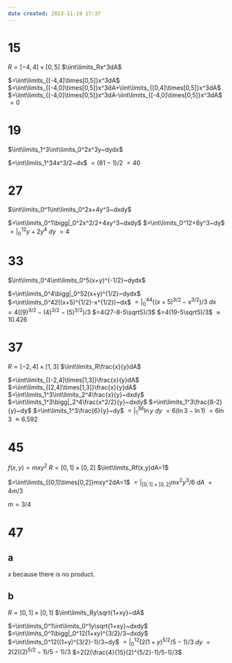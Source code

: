 ```yaml
---
date created: 2023-11-19 17:37
---
```


# 15

$R=[-4,4]\times[0,5]$
$\iint\limits_Rx^3dA$

$=\iint\limits_{[-4,4]\times[0,5]}x^3dA$
$=\iint\limits_{[-4,0]\times[0,5]}x^3dA+\iint\limits_{[0,4]\times[0,5]}x^3dA$
$=\iint\limits_{[-4,0]\times[0,5]}x^3dA-\iint\limits_{[-4,0]\times[0,5]}x^3dA$
$=0$

# 19

$\int\limits_1^3\int\limits_0^2x^3y~dydx$

$=\int\limits_1^34x^3/2~dx$
$=(81-1)/2$
$=40$

# 27

$\int\limits_0^1\int\limits_0^2x+4y^3~dxdy$

$=\int\limits_0^1\bigg|_0^2x^2/2+4xy^3~dxdy$
$=\int\limits_0^12+8y^3~dy$
$=\bigg|_0^12y+2y^4~dy$
$=4$

# 33

$\int\limits_0^4\int\limits_0^5(x+y)^{-1/2}~dydx$

$=\int\limits_0^4\bigg|_0^52(x+y)^{1/2}~dydx$
$=\int\limits_0^42((x+5)^{1/2}-x^{1/2})~dx$
$=\bigg|_0^44((x+5)^{3/2}-x^{3/2})/3~dx$
$=4((9)^{3/2}-(4)^{3/2}-(5)^{3/2})/3$
$=4(27-8-5\sqrt5)/3$
$=4(19-5\sqrt5)/3$
$\approx10.426$

# 37

$R=[-2,4]\times[1,3]$
$\iint\limits_R\frac{x}{y}dA$

$=\iint\limits_{[-2,4]\times[1,3]}\frac{x}{y}dA$
$=\iint\limits_{[2,4]\times[1,3]}\frac{x}{y}dA$
$=\int\limits_1^3\int\limits_2^4\frac{x}{y}~dxdy$
$=\int\limits_1^3\bigg|_2^4\frac{x^2/2}{y}~dxdy$
$=\int\limits_1^3\frac{8-2}{y}~dy$
$=\int\limits_1^3\frac{6}{y}~dy$
$=\bigg|_1^36\ln y~dy$
$=6(\ln 3-\ln 1)$
$=6\ln 3$
$\approx6.592$

# 45

$f(x,y)=mxy^2$
$R=[0,1]\times[0,2]$
$\iint\limits_Rf(x,y)dA=1$

$=\iint\limits_{[0,1]\times[0,2]}mxy^2dA=1$
$=\bigg|_{[0,1]\times[0,2]}mx^2y^3/6~dA$
$=4m/3$

$m=3/4$

# 47

## a

$x$ because there is no product.

## b

$R=[0,1]\times[0,1]$
$\iint\limits_Ry\sqrt{1+xy}~dA$

$=\int\limits_0^1\int\limits_0^1y\sqrt{1+xy}~dxdy$
$=\int\limits_0^1\bigg|_0^12(1+xy)^{3/2}/3~dxdy$
$=\int\limits_0^12((1+y)^{3/2}-1)/3~dy$
$=\bigg|_0^12(2(1+y)^{5/2}/5-1)/3~dy$
$=2(2((2)^{5/2}-1)/5-1)/3$
$=2(2(\frac{4}{15}(2)^{5/2}-1)/5-1)/3$
